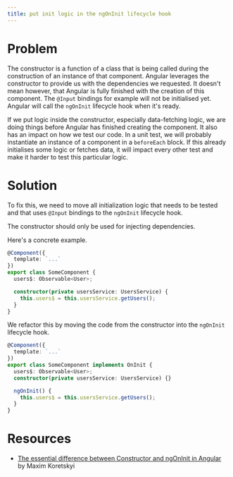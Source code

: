 ```yaml
---
title: put init logic in the ngOnInit lifecycle hook
---
```


# Problem

The constructor is a function of a class that is being called during the construction of an instance of that component. Angular leverages the constructor to provide us with the dependencies we requested. It doesn't mean however, that Angular is fully finished with the creation of this component. The `@Input` bindings for example will not be initialised yet. Angular will call the `ngOnInit` lifecycle hook when it's ready.

If we put logic inside the constructor, especially data-fetching logic, we are doing things before Angular has finished creating the component. It also has an impact on how we test our code. In a unit test, we will probably instantiate an instance of a component in a `beforeEach` block. If this already initialises some logic or fetches data, it will impact every other test and make it harder to test this particular logic.

# Solution

To fix this, we need to move all initialization logic that needs to be tested and that uses `@Input` bindings to the `ngOnInit` lifecycle hook.

The constructor should only be used for injecting dependencies.

Here's a concrete example.

```ts
@Component({
  template: `...`
})
export class SomeComponent {
  users$: Observable<User>;

  constructor(private usersService: UsersService) {
    this.users$ = this.usersService.getUsers();
  }
}
```

We refactor this by moving the code from the constructor into the `ngOnInit` lifecycle hook.

```ts
@Component({
  template: `...`
})
export class SomeComponent implements OnInit {
  users$: Observable<User>;
  constructor(private usersService: UsersService) {}

  ngOnInit() {
    this.users$ = this.usersService.getUsers();
  }
}
```

# Resources

- [The essential difference between Constructor and ngOnInit in Angular](https://indepth.dev/posts/1119/the-essential-difference-between-constructor-and-ngoninit-in-angular) by Maxim Koretskyi
